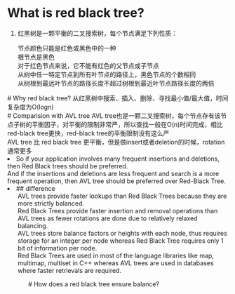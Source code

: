 # What is red black tree?
1. 红黑树是一颗平衡的二叉搜索树，每个节点满足下列性质：<br/>
<ol>
节点颜色只能是红色或黑色中的一种<br/>
根节点是黑色<br/>
对于红色节点来说，它不能有红色的父节点或子节点<br/>
从树中任一特定节点到所有叶节点的路径上，黑色节点的个数相同<br/>
从树根到最远叶节点的路径长度不超过树根到最近叶节点路径长度的两倍<br/>
</ol>
# Why red black tree?
从红黑树中搜索、插入、删除、寻找最小值/最大值，时间复杂度为O(logn)<br/>
# Comparision with AVL tree
AVL tree也是一颗二叉搜索树，每个节点存有该节点子树的平衡因子，对平衡的限制非常严，所以查找一般在O(n)时间完成，相比red-black tree更快，red-black tree的平衡限制没有这么严<br/>
AVL tree 比 red black tree 更平衡，但是做insert或者deletion的时候，rotation通常更多<br/>
<li>
So if your application involves many frequent insertions and deletions, then Red Black trees should be preferred.<br/>
And if the insertions and deletions are less frequent and search is a more frequent operation, then AVL tree should be preferred over Red-Black Tree.<br/>
<li/>
## difference
<ol>
AVL trees provide faster lookups than Red Black Trees because they are more strictly balanced.<br/>
Red Black Trees provide faster insertion and removal operations than AVL trees as fewer rotations are done due to relatively relaxed balancing.<br/>
AVL trees store balance factors or heights with each node, thus requires storage for an integer per node whereas Red Black Tree requires only 1 bit of information per node.<br/>
Red Black Trees are used in most of the language libraries like map, multimap, multiset in C++ whereas AVL trees are used in databases where faster retrievals are required.
<ol/>
# How does a red black tree ensure balance?
